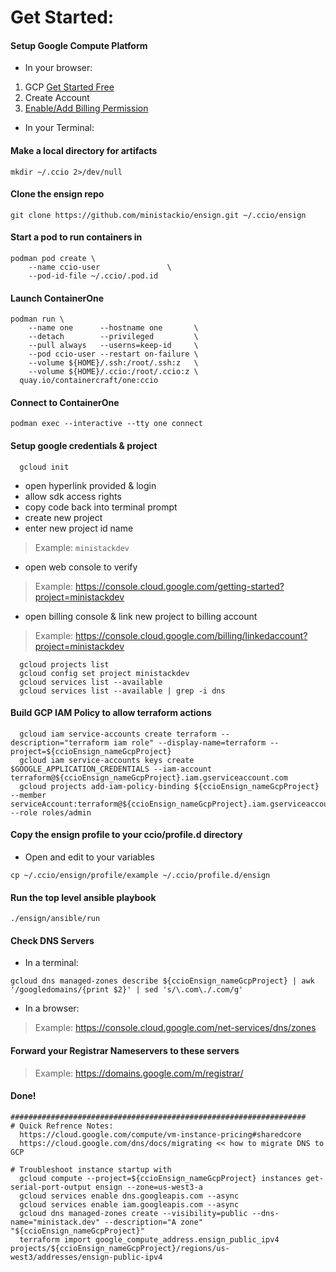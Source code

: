 # Get Started:
#### Setup Google Compute Platform 
  - In your browser:     
  1. GCP [Get Started Free](https://cloud.google.com/free)
  2. Create Account
  3. [Enable/Add Billing Permission](https://console.cloud.google.com/getting-started)    
  - In your Terminal:    
#### Make a local directory for artifacts
```
mkdir ~/.ccio 2>/dev/null
```
#### Clone the ensign repo
```
git clone https://github.com/ministackio/ensign.git ~/.ccio/ensign
```
#### Start a pod to run containers in
```
podman pod create \
    --name ccio-user               \
    --pod-id-file ~/.ccio/.pod.id
```
#### Launch ContainerOne
```
podman run \
    --name one      --hostname one       \
    --detach        --privileged         \
    --pull always   --userns=keep-id     \
    --pod ccio-user --restart on-failure \
    --volume ${HOME}/.ssh:/root/.ssh:z   \
    --volume ${HOME}/.ccio:/root/.ccio:z \
  quay.io/containercraft/one:ccio
```
#### Connect to ContainerOne
```
podman exec --interactive --tty one connect
```
#### Setup google credentials & project
```
  gcloud init
```
  - open hyperlink provided & login
  - allow sdk access rights
  - copy code back into terminal prompt
  - create new project 
  - enter new project id name 
>    Example: `ministackdev`
  - open web console to verify 
>    Example: https://console.cloud.google.com/getting-started?project=ministackdev
  - open billing console & link new project to billing account 
>    Example: https://console.cloud.google.com/billing/linkedaccount?project=ministackdev

```
  gcloud projects list
  gcloud config set project ministackdev
  gcloud services list --available
  gcloud services list --available | grep -i dns
```
#### Build GCP IAM Policy to allow terraform actions
```
  gcloud iam service-accounts create terraform --description="terraform iam role" --display-name=terraform --project=${ccioEnsign_nameGcpProject}
  gcloud iam service-accounts keys create $GOOGLE_APPLICATION_CREDENTIALS --iam-account terraform@${ccioEnsign_nameGcpProject}.iam.gserviceaccount.com
  gcloud projects add-iam-policy-binding ${ccioEnsign_nameGcpProject} --member serviceAccount:terraform@${ccioEnsign_nameGcpProject}.iam.gserviceaccount.com --role roles/admin
```
#### Copy the ensign profile to your ccio/profile.d directory
  - Open and edit to your variables
```
cp ~/.ccio/ensign/profile/example ~/.ccio/profile.d/ensign
```
#### Run the top level ansible playbook
```
./ensign/ansible/run
```
#### Check DNS Servers
  - In a terminal:
```
gcloud dns managed-zones describe ${ccioEnsign_nameGcpProject} | awk '/googledomains/{print $2}' | sed 's/\.com\./.com/g'
```
  - In a browser:
>    Example: https://console.cloud.google.com/net-services/dns/zones
    
#### Forward your Registrar Nameservers to these servers
>    Example: https://domains.google.com/m/registrar/

#### Done! 

```
##################################################################
# Quick Refrence Notes:
  https://cloud.google.com/compute/vm-instance-pricing#sharedcore
  https://cloud.google.com/dns/docs/migrating << how to migrate DNS to GCP

# Troubleshoot instance startup with
  gcloud compute --project=${ccioEnsign_nameGcpProject} instances get-serial-port-output ensign --zone=us-west3-a
  gcloud services enable dns.googleapis.com --async
  gcloud services enable iam.googleapis.com --async
  gcloud dns managed-zones create --visibility=public --dns-name="ministack.dev" --description="A zone" "${ccioEnsign_nameGcpProject}"
  terraform import google_compute_address.ensign_public_ipv4 projects/${ccioEnsign_nameGcpProject}/regions/us-west3/addresses/ensign-public-ipv4
```
